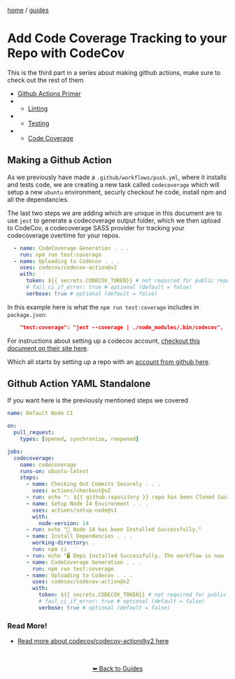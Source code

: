 <p><a href="/">home</a> / <a href="/guides">guides</a></p>
<div class="rainbow-retro"></div>

# Add Code Coverage Tracking to your Repo with CodeCov

This is the third part in a series about making github actions, make sure to check out the rest of them

 - <a href="/guides/automation/github-actions">Github Actions Primer</a>
 -  - <a href="/guides/automation/github-actions">Linting</a>
 -  - <a href="/guides/automation/github-actions">Testing</a>
 -  - <a href="/guides/automation/track-coverage">Code Coverage</a>

## Making a Github Action

As we previously have made a `.github/workflows/push.yml`, where it installs and tests code, we are creating a new task called `codecoverage` which will setup a new `ubuntu` environment, securly checkout he code, install npm and all the dependancies. 

The last two steps we are adding which are unique in this document are to use `jest` to generate a codecoverage output folder, which we then upload to CodeCov, a codecoverage SASS provider for tracking your codecoverage overtime for your repos. 

```yaml
  - name: CodeCoverage Generation . . .
    run: npm run test:coverage
  - name: Uploading to Codecov . . .
    uses: codecov/codecov-action@v2
    with:
      token: ${{ secrets.CODECOV_TOKEN}} # not required for public repos
      # fail_ci_if_error: true # optional (default = false)
      verbose: true # optional (default = false)
```

In this example here is what the `npm run test:coverage` includes in `package.json`:

```json
    "test:coverage": "jest --coverage | ./node_modules/.bin/codecov",
```


For instructions about setting up a codecov account, <a href="https://docs.codecov.com/docs">checkout this document on their site here</a>.  

Which all starts by setting up a repo with an <a href="https://about.codecov.io/sign-up/">account from github here</a>. 


## Github Action YAML Standalone

If you  want here is the previously mentioned steps we covered

```yaml
name: Default Node CI

on:
  pull_request:
    types: [opened, synchronize, reopened]

jobs:
  codecoverage:
    name: codecoverage
    runs-on: ubuntu-latest
    steps:
      - name: Checking Out Commits Securely . . .
        uses: actions/checkout@v2
      - run: echo "💡 ${{ github.repository }} repo has been Cloned Successfully."
      - name: Setup Node 14 Environment . . .
        uses: actions/setup-node@v1
        with:
          node-version: 14
      - run: echo "🎉 Node 14 has been Installed Successfully."
      - name: Install Dependencies . . .
        working-directory: .
        run: npm ci
      - run: echo "🖥️ Deps Installed Successfully. The workflow is now ready!"
      - name: CodeCoverage Generation . . .
        run: npm run test:coverage
      - name: Uploading to Codecov . . .
        uses: codecov/codecov-action@v2
        with:
          token: ${{ secrets.CODECOV_TOKEN}} # not required for public repos
          # fail_ci_if_error: true # optional (default = false)
          verbose: true # optional (default = false)
```



### Read More!

 * <a href="https://github.com/codecov/codecov-action">Read more about codecov/codecov-action@v2 here</a>

<p class="spacers"> <br /></p>
<div align="center" >
  <p>
    <a href="https://beau.sh/guides/">⬅️ Back to Guides</a>
  </p>
</div>
